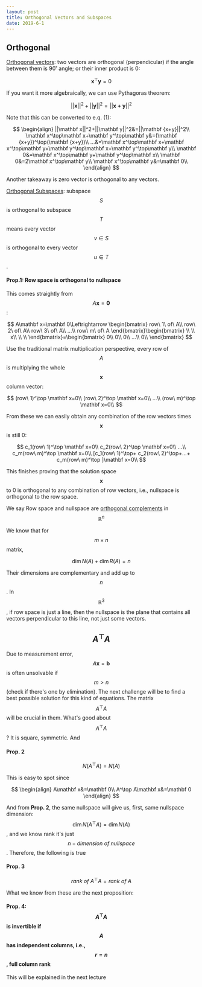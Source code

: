 ```yaml
---
layout: post
title: Orthogonal Vectors and Subspaces
date: 2019-6-1
---
```


## Orthogonal

<u>Orthogonal vectors</u>: two vectors are orthogonal (perpendicular) if the angle between them is 90˚ angle; or their inner product is 0:

$$
\mathbf x^\top \mathbf y=0\tag{1}
$$

If you want it more algebraically, we can use Pythagoras theorem:

$$
||\mathbf x||^2+||\mathbf y||^2=||\mathbf {x+y}||^2
$$

Note that this can be converted to e.q. (1):

$$
\begin{align}
||\mathbf x||^2+||\mathbf y||^2&=||\mathbf {x+y}||^2\\
\mathbf x^\top\mathbf x+\mathbf y^\top\mathbf y&=(\mathbf {x+y})^\top(\mathbf {x+y})\\
...&=\mathbf x^\top\mathbf x+\mathbf x^\top\mathbf y+\mathbf y^\top\mathbf x+\mathbf y^\top\mathbf y\\
\mathbf 0&=\mathbf x^\top\mathbf y+\mathbf y^\top\mathbf x\\
\mathbf 0&=2\mathbf x^\top\mathbf y\\
\mathbf x^\top\mathbf y&=\mathbf 0\\
\end{align}
$$

Another takeaway is zero vector is orthogonal to any vectors. 

<u>Orthogonal Subspaces</u>: subspace $$S$$ is orthogonal to subspace $$T$$ means every vector $$v\in S$$ is orthogonal to every vector $$u\in T$$. 

#### Prop.1: Row space is orthogonal to nullspace

This comes straightly from $$A\mathbf x=\mathbf 0$$:

$$
A\mathbf x=\mathbf 0\Leftrightarrow \begin{bmatrix}
row\ 1\ of\ A\\
row\ 2\ of\ A\\
row\ 3\ of\ A\\
...\\
row\ m\ of\ A
\end{bmatrix}\begin{bmatrix}
\\
 \\
x\\
 \\
 \\
\end{bmatrix}=\begin{bmatrix}
0\\
0\\
0\\
...\\
0\\
\end{bmatrix}
$$

Use the traditional matrix multiplication perspective, every row of $$A$$ is multiplying the whole $$\mathbf x$$ column vector:

$$
(row\ 1)^\top \mathbf x=0\\
(row\ 2)^\top \mathbf x=0\\
...\\
(row\ m)^\top \mathbf x=0\\
$$

From these we can easily obtain any combination of the row vectors times $$\mathbf x$$ is still 0:

$$
c_1(row\ 1)^\top \mathbf x=0\\
c_2(row\ 2)^\top \mathbf x=0\\
...\\
c_m(row\ m)^\top \mathbf x=0\\
[c_1(row\ 1)^\top+
c_2(row\ 2)^\top+...+
c_m(row\ m)^\top ]\mathbf x=0\\
$$

This finishes proving that the solution space $$\mathbf x$$ to 0 is orthogonal to any combination of row vectors, i.e., nullspace is orthogonal to the row space.

We say Row space and nullspace are <u>orthogonal complements</u> in $$\mathbb R^n$$

We know that for $$m\times n$$ matrix, 

$$
\dim N(A)+\dim R(A)=n
$$

Their dimensions are complementary and add up to $$n$$. In $$\mathbb R^3$$, if row space is just a line, then the nullspace is the plane that contains all vectors perpendicular to this line, not just some vectors.

## $$A^\top A$$

Due to measurement error, $$A\mathbf x=\mathbf b$$ is often unsolvable if $$m>n$$ (check if there's one by elimination). The next challenge will be to find a best possible solution for this kind of equations. The matrix $$A^\top A$$ will be crucial in them. What's good about $$A^\top A$$? It is square,  symmetric. And 

#### Prop. 2

$$
N(A^\top A)=N(A)
$$

This is easy to spot since 

$$
\begin{align}
A\mathbf x&=\mathbf 0\\
A^\top A\mathbf x&=\mathbf 0
\end{align}
$$

And from **Prop. 2**, the same nullspace will give us, first, same nullspace  dimension: $$\dim N(A^\top A)=\dim N(A)$$, and we know rank it's just $$n-dimension\ of\ nullspace$$. Therefore, the following is true

#### Prop. 3

$$
rank\ of\ A^\top A=rank\ of\ A
$$

What we know from these are the next proposition:

#### Prop. 4: $$A^\top A$$ is invertible if $$A$$ has independent columns, i.e., $$r=n$$, full column rank

This will be explained in the next lecture
